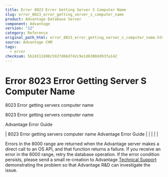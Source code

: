 ```yaml
---
title: Error 8023 Error Getting Server S Computer Name
slug: error_8023_error_getting_server_s_computer_name
product: Advantage Database Server
component: Advantage
version: "12"
category: Reference
original_path_html: error_8023_error_getting_server_s_computer_name.htm
source: Advantage CHM
tags:
  - error
checksum: 5b24511698c5927d66d742c9e1d6300dd93fa142
---
```


# Error 8023 Error Getting Server S Computer Name

8023 Error getting servers computer name

8023 Error getting servers computer name

Advantage Error Guide

| 8023 Error getting servers computer name  Advantage Error Guide |  |  |  |  |

Errors in the 8000 range are returned when the Advantage server makes a direct call to an OS API, and that function returns a failure. If you receive an error in the 8000 range, retry the database operation. If the error condition persists, please send a small re-creation to Advantage [Technical Support](master_technical_support_u_s__and_canada.md) demonstrating the problem so that Advantage R&D can investigate the issue.
